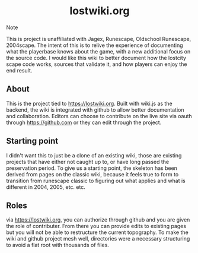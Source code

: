 <div align="center">
  <h1>lostwiki.org</h1> 
</div>

> [!NOTE]
> This is project is unaffiliated with Jagex, Runescape, Oldschool Runescape, 2004scape. The intent of this is to relive the experience of documenting what the playerbase knows about the game, with a new additional focus on the source code. I would like this wiki to better document how the lostcity scape code works, sources that validate it, and how players can enjoy the end result.

## About

This is the project tied to https://lostwiki.org. Built with wiki.js as the backend, the wiki is integrated with github to allow better documentation and collaboration. Editors can choose to contribute on the live site via oauth through https://github.com or they can edit through the project.

## Starting point

I didn't want this to just be a clone of an existing wiki, those are existing projects that have either not caught up to, or have long passed the preservation period. To give us a starting point, the skeleton has been derived from pages on the classic wiki, because it feels true to form to transition from runescape classic to figuring out what applies and what is different in 2004, 2005, etc. etc.


## Roles

via https://lostwiki.org, you can authorize through github and you are given the role of contributer. From there you can provide edits to existing pages but you will not be able to restructure the current topography. To make the wiki and github project mesh well, directories were a necessary structuring to avoid a flat root with thousands of files.

